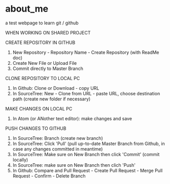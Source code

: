 # about_me
a test webpage to learn git / github

WHEN WORKING ON SHARED PROJECT

CREATE REPOSITORY IN GITHUB
1. New Repository - Repository Name - Create Repository (with ReadMe doc)
2. Create New File or Upload File
3. Commit directly to Master Branch

CLONE REPOSITORY TO LOCAL PC
1. In Github: Clone or Download - copy URL
2. In SourceTree: New - Clone from URL - paste URL, choose destination path (create new folder if necessary)

MAKE CHANGES ON LOCAL PC
1. In Atom (or ANother text editor): make changes and save

PUSH CHANGES TO GITHUB
1. In SourceTree: Branch (create new branch)
2. In SourceTree: Click 'Pull' (pull up-to-date Master Branch from Github, in case any changes committed in meantime)
3. In SourceTree: Make sure on New Branch then click 'Commit' (commit locally)
4. In SourceTree: make sure on New Branch then clich 'Push'
5. In Github: Compare and Pull Request - Create Pull Request - Merge Pull Request - Confirm - Delete Branch


